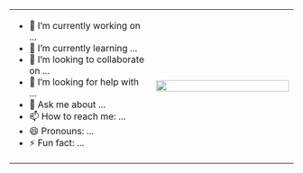 <table width="100%" border-radius="8px">
  <tr>
    <td align="left" style="width: 50%;">
      <!-- Seu texto aqui -->
      <ul>
        <li>🔭 I’m currently working on ...</li>
        <li>🌱 I’m currently learning ...</li>
        <li>👯 I’m looking to collaborate on ...</li>
        <li>🤔 I’m looking for help with ...</li>
        <li>💬 Ask me about ...</li>
        <li>📫 How to reach me: ...</li>
        <li>😄 Pronouns: ...</li>
        <li>⚡ Fun fact: ...</li>
      </ul>
    </td>
    <td align="right" style="width: 100%;">
      <div style="display: flex; justify-content: center; align-items: center; width: 100%;">
        <img src="https://user-images.githubusercontent.com/74038190/225813708-98b745f2-7d22-48cf-9150-083f1b00d6c9.gif" style="width: 100%; height: 100%; object-fit: cover;" />
      </div>
    </td>
  </tr>
</table>
